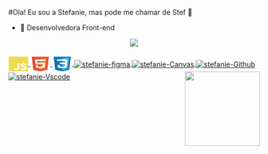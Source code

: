 #Ola! Eu sou a Stefanie, mas pode me chamar de Stef 🎈

- 🌱 Desenvolvedora Front-end
 <div align="center" style>
  <a href="https://github.com/StefanieSantos">
   <img height="180em" src="https://github-readme-stats.vercel.app/api?username=StefanieSantos&show_icons=true&theme=cobalt&include_all_commits=true&count_private=true"/>
</div>
 
 <div style="display: inline_block"><br>
  <img align="center" alt="stefanie-Js" height="30" width="40" src="https://raw.githubusercontent.com/devicons/devicon/master/icons/javascript/javascript-plain.svg">
  <img align="center" alt="stefanie-HTML" height="30" width="40" src="https://raw.githubusercontent.com/devicons/devicon/master/icons/html5/html5-original.svg">
  <img align="center" alt="stefanie-CSS" height="30" width="40" src="https://raw.githubusercontent.com/devicons/devicon/master/icons/css3/css3-original.svg">
  <img align="center" alt="stefanie-figma" height="30" width="40" src="https://cdn.jsdelivr.net/gh/devicons/devicon/icons/figma/figma-original.svg" />
  <img align="center" alt="stefanie-Canvas" height="30" width="40" src="https://cdn.jsdelivr.net/gh/devicons/devicon/icons/canva/canva-original.svg" />
  <img align="center" alt="stefanie-Github" height="30" width="40" src="https://cdn.jsdelivr.net/gh/devicons/devicon/icons/github/github-original.svg" />
  <img align="center" alt="stefanie-Vscode" height="30" width="40" src="https://cdn.jsdelivr.net/gh/devicons/devicon/icons/vscode/vscode-original.svg" />
  <img height="150" width="150" align="right" src="https://i.pinimg.com/originals/39/b2/89/39b289eca8b58a99b29423a4078504fe.gif"/>
 </div>
 
 ##



 
